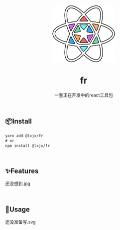 <p align="center">
<img src="./public/logo.png" width="200" alt="fr" />
</p>

<h1 align="center">fr</h1>
<p align="center">一套正在开发中的react工具包</p>

<br>

## 📦Install
```shell
yarn add @lxjx/fr
# or
npm install @lxjx/fr
```

<br>

## ✨Features
还没想到.jpg


<br>

## 🍭Usage
还没准备写.svg

